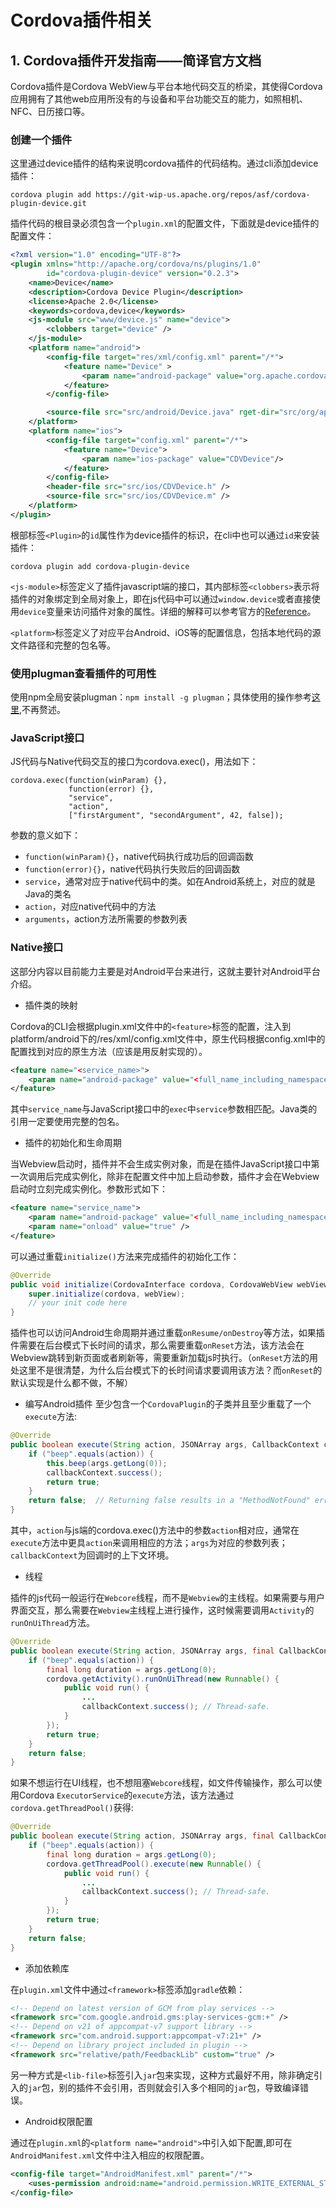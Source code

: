 # Cordova插件相关
## 1. Cordova插件开发指南——简译官方文档

Cordova插件是Cordova WebView与平台本地代码交互的桥梁，其使得Cordova应用拥有了其他web应用所没有的与设备和平台功能交互的能力，如照相机、NFC、日历接口等。
### 创建一个插件
这里通过device插件的结构来说明cordova插件的代码结构。通过cli添加device插件：

`cordova plugin add https://git-wip-us.apache.org/repos/asf/cordova-plugin-device.git`

插件代码的根目录必须包含一个`plugin.xml`的配置文件，下面就是device插件的配置文件：

```xml
<?xml version="1.0" encoding="UTF-8"?>
<plugin xmlns="http://apache.org/cordova/ns/plugins/1.0"
        id="cordova-plugin-device" version="0.2.3">
    <name>Device</name>
    <description>Cordova Device Plugin</description>
    <license>Apache 2.0</license>
    <keywords>cordova,device</keywords>
    <js-module src="www/device.js" name="device">
        <clobbers target="device" />
    </js-module>
    <platform name="android">
        <config-file target="res/xml/config.xml" parent="/*">
            <feature name="Device" >
                <param name="android-package" value="org.apache.cordova.device.Device"/>
            </feature>
        </config-file>

        <source-file src="src/android/Device.java" rget-dir="src/org/apache/cordova/device" />
    </platform>
    <platform name="ios">
        <config-file target="config.xml" parent="/*">
            <feature name="Device">
                <param name="ios-package" value="CDVDevice"/>
            </feature>
        </config-file>
        <header-file src="src/ios/CDVDevice.h" />
        <source-file src="src/ios/CDVDevice.m" />
    </platform>
</plugin>
```
根部标签`<Plugin>`的`id`属性作为device插件的标识，在cli中也可以通过`id`来安装插件：

`cordova plugin add cordova-plugin-device`

`<js-module>`标签定义了插件javascript端的接口，其内部标签`<clobbers>`表示将插件的对象绑定到全局对象上，即在js代码中可以通过`window.device`或者直接使用`device`变量来访问插件对象的属性。详细的解释可以参考官方的[Reference](https://cordova.apache.org/docs/en/latest/plugin_ref/spec.html)。

`<platform>`标签定义了对应平台Android、iOS等的配置信息，包括本地代码的源文件路径和完整的包名等。

### 使用plugman查看插件的可用性

使用npm全局安装plugman：`npm install -g plugman`；具体使用的操作参考[这里](http://cordova.apache.org/docs/en/latest/plugin_ref/plugman.html),不再赘述。

### JavaScript接口
JS代码与Native代码交互的接口为cordova.exec()，用法如下：

```
cordova.exec(function(winParam) {},
             function(error) {},
             "service",
             "action",
             ["firstArgument", "secondArgument", 42, false]);
```

参数的意义如下：
- `function(winParam){}`，native代码执行成功后的回调函数
- `function(error){}`，native代码执行失败后的回调函数
- `service`，通常对应于native代码中的类。如在Android系统上，对应的就是Java的类名
- `action`，对应native代码中的方法
- `arguments`，action方法所需要的参数列表

### Native接口
这部分内容以目前能力主要是对Android平台来进行，这就主要针对Android平台介绍。

- 插件类的映射

Cordova的CLI会根据plugin.xml文件中的`<feature>`标签的配置，注入到platform/android下的/res/xml/config.xml文件中，原生代码根据config.xml中的配置找到对应的原生方法（应该是用反射实现的）。
```xml
<feature name="<service_name>">
    <param name="android-package" value="<full_name_including_namespace>" />
</feature>
```
其中`service_name`与JavaScript接口中的`exec`中`service`参数相匹配。Java类的引用一定要使用完整的包名。 

- 插件的初始化和生命周期

当Webview启动时，插件并不会生成实例对象，而是在插件JavaScript接口中第一次调用后完成实例化，除非在配置文件中加上启动参数，插件才会在Webview启动时立刻完成实例化。参数形式如下：

```xml
<feature name="service_name">
    <param name="android-package" value="<full_name_including_namespace>" />
    <param name="onload" value="true" />
</feature>
```
可以通过重载`initialize()`方法来完成插件的初始化工作：

```java
@Override
public void initialize(CordovaInterface cordova, CordovaWebView webView) {
    super.initialize(cordova, webView);
    // your init code here
}
```
插件也可以访问Android生命周期并通过重载`onResume/onDestroy`等方法，如果插件需要在后台模式下长时间的请求，那么需要重载`onReset`方法，该方法会在Webview跳转到新页面或者刷新等，需要重新加载js时执行。（`onReset`方法的用处这里不是很清楚，为什么后台模式下的长时间请求要调用该方法？而`onReset`的默认实现是什么都不做，不解）

- 编写Android插件
至少包含一个`CordovaPlugin`的子类并且至少重载了一个`execute`方法:
```java
@Override
public boolean execute(String action, JSONArray args, CallbackContext callbackContext) throws JSONException {
    if ("beep".equals(action)) {
        this.beep(args.getLong(0));
        callbackContext.success();
        return true;
    }
    return false;  // Returning false results in a "MethodNotFound" error.
}
```
其中，`action`与js端的cordova.exec()方法中的参数`action`相对应，通常在`execute`方法中更具`action`来调用相应的方法；`args`为对应的参数列表；`callbackContext`为回调时的上下文环境。

- 线程

插件的js代码一般运行在`Webcore`线程，而不是`Webview`的主线程。如果需要与用户界面交互，那么需要在`Webview`主线程上进行操作，这时候需要调用`Activity`的`runOnUiThread`方法。
```java
@Override
public boolean execute(String action, JSONArray args, final CallbackContext callbackContext) throws JSONException {
    if ("beep".equals(action)) {
        final long duration = args.getLong(0);
        cordova.getActivity().runOnUiThread(new Runnable() {
            public void run() {
                ...
                callbackContext.success(); // Thread-safe.
            }
        });
        return true;
    }
    return false;
}
```
如果不想运行在UI线程，也不想阻塞`Webcore`线程，如文件传输操作，那么可以使用Cordova `ExecutorService`的`execute`方法，该方法通过`cordova.getThreadPool()`获得:
```java
@Override
public boolean execute(String action, JSONArray args, final CallbackContext callbackContext) throws JSONException {
    if ("beep".equals(action)) {
        final long duration = args.getLong(0);
        cordova.getThreadPool().execute(new Runnable() {
            public void run() {
                ...
                callbackContext.success(); // Thread-safe.
            }
        });
        return true;
    }
    return false;
}
```

- 添加依赖库

在`plugin.xml`文件中通过`<framework>`标签添加`gradle`依赖：
```xml
<!-- Depend on latest version of GCM from play services -->
<framework src="com.google.android.gms:play-services-gcm:+" />
<!-- Depend on v21 of appcompat-v7 support library -->
<framework src="com.android.support:appcompat-v7:21+" />
<!-- Depend on library project included in plugin -->
<framework src="relative/path/FeedbackLib" custom="true" />
```
另一种方式是`<lib-file>`标签引入`jar`包来实现，这种方式最好不用，除非确定引入的`jar`包，别的插件不会引用，否则就会引入多个相同的`jar`包，导致编译错误。

- Android权限配置

通过在`plugin.xml`的`<platform name="android">`中引入如下配置,即可在`AndroidManifest.xml`文件中注入相应的权限配置。
```xml
<config-file target="AndroidManifest.xml" parent="/*">
    <uses-permission android:name="android.permission.WRITE_EXTERNAL_STORAGE" />
</config-file>
```
